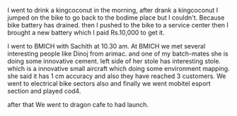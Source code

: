 I went to drink a kingcoconut in the morning, after drank a kingcoconut I jumped on the bike to go back to the bodime place but I couldn't. Because bike battery has drained. then I pushed to the bike to a service center then I brought a new battery which I paid Rs.10,000 to get it. 

I went to BMICH with Sachith at 10.30 am.
At BMICH we met several interesting people like Dinoj from arimac. and one of my batch-mates she is doing some innovative cement. left side of her stole has interesting stole. which is a innovative small aircraft which doing some environment mapping. she said it has 1 cm accuracy and also they have reached 3 customers.
We went to electrical bike sectors also
and finally we went mobitel esport section and played cod4.

after that We went to dragon cafe to had launch.